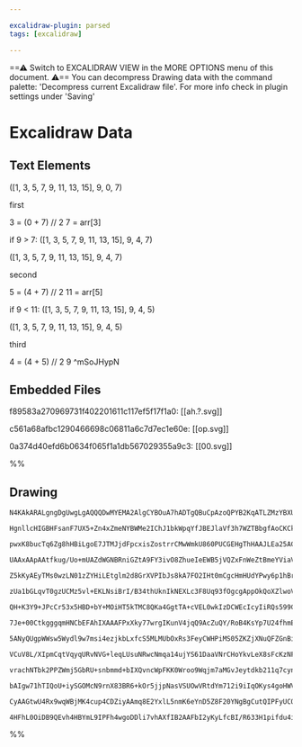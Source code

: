 ```yaml
---

excalidraw-plugin: parsed
tags: [excalidraw]

---
```

==⚠  Switch to EXCALIDRAW VIEW in the MORE OPTIONS menu of this document. ⚠== You can decompress Drawing data with the command palette: 'Decompress current Excalidraw file'. For more info check in plugin settings under 'Saving'


# Excalidraw Data

## Text Elements
([1, 3, 5, 7, 9, 11, 13, 15], 9, 0, 7)

first

3 = (0 + 7) // 2
7  = arr[3]

if 9 > 7:
    ([1, 3, 5, 7, 9, 11, 13, 15], 9, 4, 7)

([1, 3, 5, 7, 9, 11, 13, 15], 9, 4, 7)

second          

5 = (4 + 7) // 2
11 = arr[5]

if 9 < 11:
    ([1, 3, 5, 7, 9, 11, 13, 15], 9, 4, 5)

 ([1, 3, 5, 7, 9, 11, 13, 15], 9, 4, 5)

third

4 = (4 + 5) // 2
9 
 ^mSoJHypN

## Embedded Files
f89583a270969731f402201611c117ef5f17f1a0: [[ah.?.svg]]

c561a68afbc1290466698c06811a6c7d7ec1e60e: [[op.svg]]

0a374d40efd6b0634f065f1a1db567029355a9c3: [[00.svg]]

%%
## Drawing
```compressed-json
N4KAkARALgngDgUwgLgAQQQDwMYEMA2AlgCYBOuA7hADTgQBuCpAzoQPYB2KqATLZMzYBXUtiRoIACyhQ4zZAHoFAc0JRJQgEYA6bGwC2CgF7N6hbEcK4OCtptbErHALRY8RMpWdx8Q1TdIEfARcZgRmBShcZQUebQBGeISaOiCEfQQOKGZuAG1wMFAwYogSbggAFQBhAFVsADN6gE4AERTiyFhEcsJ9aKR+EsxuZ3iAFibtAAYAdimANgBmJoAO

HgnllcHIGBHFsanF7UX5+Zn4xZmeNYBWMe2IChJ1bkWpqYfJBEJlaVf3h7WZTBbgfAoCKCkNgAawQVTY+DYpHKAGJ3uipu0SppcNhocooUIOMR4YjkRJIdZmHBcIEsljIPVCPh8ABlWAgiSSXEaQIMiDMSEwhAAdWekm48QegqhsPZME56EEHn5hN+HHCOTQUvBEDYNOwal22oBusJxI1zC1qA4QhZ0oQCGI3B48ymPDBHQYTFYnBdD0YLHYHAAc

pwxK8bucTq6Zg8hHBiLgoE7JTMJjdFpcxisZostrrCMwWmkU860PUCGEHgThHAAJLEa25AC6D00wmJAFFghkss227qiBxodxbfah2w8amK1WEA8mcFG+Uprhs8QDgh6sR5poFvt6gsbvV4rh4sRNDczu6mosbjdcE1sIt+cx3OJUPkOmAdd/4uDBy9QhiSwcpcExBdyAyZc0HHfBpSiKAhGtCBEGJYDlH5bAoTgMc7XwAoAF9BiKEoygkAAZUhem

UAAxAApAAtfkug/Uo+mUAZdWGNBRniGZtA9FY3ivO8ZhueIeEWB5jVQZxFnWeZtBmeYViaVYVIufj5geJ5iBeNA3k9Eovh+P5DNNL0gUVYyIVlOEESRVEMXefkcTxWsiRJRzyXQSkOGpWlMigflFzZDk2O5bBeS4r0ZWFMV9IlbUEPs+VFQFBEygeNVJEta1fxKfVcSNSVLJKc1iHyvCJzix1y1QW93mk3VA19Lg0HuVqfWDMMOAjbUxjzG4pniF

Z5kKyAEyTMs0wzLN01zZYHiLEtglm2d8GrXVPIbJs8kA7FO2IHt0mCgcHmHUdYPwy6p1hBrKy2+ddUXBAYPQbAr1PVTcHqTRsEkpopjGU55lWbAFhWRJcHmbAZmIGYEEBhA3Viko3wID8vw6SafwAlaQJ49BwIANVCqD3oauCEOTZDyjQxwOEwh5sP1GqCOKYiClIyByPQL4KGiejsHrFj4DY3p+n5YnnDGS5lLGq4szUsYpJar1ZPkqSpmmJpM0

zUa1bGLqvT0gzUCMz5vl+EKLNsiBrI/B34thUknIkNEXLc3F8Uq93fOgcgAppOkQoXZlwoVSKeREdG7IS8VJVS4V0rY5VsrNYR1U1ZPdWKw1YDKh3Kuqm7aox+ruBmFY1Ydtrg1eAMes4PqBtQRIJhzJYpiaeNE2TGcO/TfWs1OCYpgLIDi1LIenu2r1dsbC7dQ7LzTr7bIDsu4DrptW7J2nR65wjpcGogeo1JuYTcB4OYmnBvN4nqA4eA9eIJvi

QH+K3Y9+JPcCr53x5HBD+bY+MOiHT5kTMC8QKa4GgtTA+cVEL0wkIzDCWEcIcyIiRQs599CsjYPRAAEvAEM4tugUiwOHbiewxg3EEtfCSBwVhrCmDcJocZdRa32K6bQXC7hsPBvEXuOldTm2SpbCSylOFrDBqNK8PAbjWzMnbVAZwVG6idqCFObsfKoniAgIxRifYeX9gYikwdAph1CpHNO5QM7Oj0aKJOKVdSuwQA4iQTjVTZzyrndxXoC6lRNA

7Je+00CtkgggqmHNCbEFAhIXAAAFPxXky77wrgIKunV4jqQ9AcZuQY/RoB4KsYp7U24fhmE0Y27o7wrRnutOeJ9V7HQ3udbeuppqDwavxeaWY6mzFNiUK68TD4PW4PPF6XoUyYHURAAAFLkKUltqCoBUagOMjUNmJD2dJDuNw2y7NQB8bZABKAAOhwG5TIWBQBuTcxYqAAC8qAllTFQAAakuagJQvAbkzFQG81AtJSC5EWC2J5HBCD1EaqgAAfNs

5ANyQUgpWWsw5Wydl9w7msi4ezjkbLxfcS5MLMUbOxRs3FeyCWHPiMS05ZKZjXNuQFZGnBiDop5eimFNxQVLLGD8v5AKeA3MSKC8FuRjkwrhQigAPPi1FHAeWUvWZsmlJK6UHKJSc0lGybhsrReq6l2ztX4t1Uc/VGyyVGpheoQgpBiAwuFe8oVIqjX/IUICjgTRUA3NVJQCoNDyimsNVq05+yO4MqZXi85rKYX3MFDCl57qvm/NZd631wKpWkAh

VCuV8L/XIpmCqtVqyqURvNVG+leqLUsuNRwcNmqa14ujYS61DaaVNrCHoYkvLeX8sFcKzNFzs3io4JK950rZXsvlf6pViRy3opbTii1HbY02tQHaptHzK0avXbWq1jLt27odZIJ1Lr2Vuo+aOzZ46xU3P9YGhcnAoCskIEYD8Ho31ZFogg5ksktFzJoQAQSIMoDq6Bgj1FoV6QMUBzAEAgz8aD0B2as3fbgYCTAPo03ztRfwBAQ0LLDQes1tLLUx

vrachNTbk2PPZWmj5GbRU+snbmmd+bIXQvncWpFKK0Wroo9Wqjm7aMGvJeytdkb211q7cyntMK+1csHTy4d7r71ZqfVO+IeaIVzpuQu1AS74groxaJ1t4mFOnu7Q+mF+6sViY3bZuNtrDVNsdc611I7PWPo48+gNXBARCCgGwAASuEL9H5IRCFmWM3DJCbbmQ7kwoi4BAKOzgHAdkg9uCkWgF8DI5RIN/EGAwQgCAKAACFfaeWJAHVEjQWv1CxBA

bAIgw71hTIQoU+iySGOMcN9rnX83BR6+kOr5jjpNasVSUOwVRtdYm712i9iIqOKys4goHWVtZEm31+yiULaFT2+Ng7vX2RpU2z47by2LtQEOxF/xmSztje671gA8gaUJHdyrnc++kWi76AP6CA9wEDkAPureB++z936XTGUB7D/QpGoCoag6Vrc8Hof7ae1dqIpAMf5rYBQL4uAkEVxR5d9IXZiRgdJ+TkI59wVk4e0D/QjOoQUAqBLcolV2tvih

CyAAGtwU4Rx9wqWBjMK4cup4CDZiyAAmq8E2YxlL5nmK6eYnD5Z8F20YNgBgCutQIPFyUCQbhSRNrg3bMPaf6BexkwJ6BBcVYJCQBHP7kde+IOyBAuE0BQ4gP7gAsmwRJ9PcCaGCMfZ6nvqLeUG2gXmEAasInPqQZQOIlk8H4hsgvOzi8bN1ka/kUXlB2lpAL3PuB89vCL033gLfy8XIgPbkojuP39YQD9pDnBrQEZKPUSmUWQLUWZmbr0mRY/x+

4HFhL0OiDB9QEvh4HBYmL9IPFh4wgoDDli7vhAXfIB2AAFbI2yKyLfcBI/R633H1pifdu4iQ4wCoJv8Az5KKxco3IxIWEyE4WaO/O5c8EkyL+C8o+UIhCaQ2Ag+0GMyl0oQGOiBhAn+3+OCXM4A3MjIzI4QBWhEIAhEQAA==
```
%%